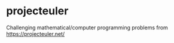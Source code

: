 # projecteuler
Challenging mathematical/computer programming problems from https://projecteuler.net/
